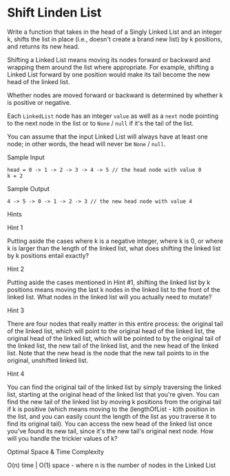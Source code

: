 # Shift Linden List

Write a function that takes in the head of a Singly Linked List and an integer k, shifts the list in place (i.e., doesn't create a brand new list) by k positions, and returns its new head.

Shifting a Linked List means moving its nodes forward or backward and wrapping them around the list where appropriate. For example, shifting a Linked List forward by one position would make its tail become the new head of the linked list.

Whether nodes are moved forward or backward is determined by whether k is positive or negative.

Each `LinkedList` node has an integer `value` as well as a `next` node pointing to the next node in the list or to `None` / `null` if it's the tail of the list.

You can assume that the input Linked List will always have at least one node; in other words, the head will never be `None` / `null`.

Sample Input

```
head = 0 -> 1 -> 2 -> 3 -> 4 -> 5 // the head node with value 0
k = 2
```

Sample Output

```
4 -> 5 -> 0 -> 1 -> 2 -> 3 // the new head node with value 4
```

Hints

Hint 1

Putting aside the cases where k is a negative integer, where k is 0, or where k is larger than the length of the linked list, what does shifting the linked list by k positions entail exactly?

Hint 2

Putting aside the cases mentioned in Hint #1, shifting the linked list by k positions means moving the last k nodes in the linked list to the front of the linked list. What nodes in the linked list will you actually need to mutate?

Hint 3

There are four nodes that really matter in this entire process: the original tail of the linked list, which will point to the original head of the linked list, the original head of the linked list, which will be pointed to by the original tail of the linked list, the new tail of the linked list, and the new head of the linked list. Note that the new head is the node that the new tail points to in the original, unshifted linked list.

Hint 4

You can find the original tail of the linked list by simply traversing the linked list, starting at the original head of the linked list that you're given. You can find the new tail of the linked list by moving k positions from the original tail if k is positive (which means moving to the (lengthOfList - k)th position in the list, and you can easily count the length of the list as you traverse it to find its original tail). You can access the new head of the linked list once you've found its new tail, since it's the new tail's original next node. How will you handle the trickier values of k?

Optimal Space & Time Complexity

O(n) time | O(1) space - where n is the number of nodes in the Linked List
